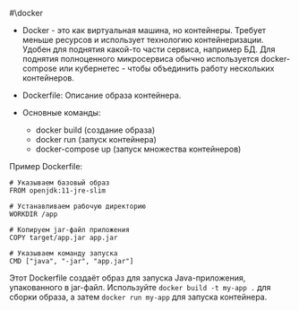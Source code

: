 #\docker
-  Docker - это как виртуальная машина, но контейнеры. Требует меньше ресурсов и использует технологию контейнеризации. Удобен для поднятия какой-то части сервиса, например БД. Для поднятия полноценного микросервиса обычно используется docker-compose или кубернетес - чтобы объединить работу нескольких контейнеров.

- Dockerfile: Описание образа контейнера.
    
- Основные команды: 
	- docker build (создание образа)
	- docker run (запуск контейнера)
	- docker-compose up (запуск множества контейнеров)
    
Пример Dockerfile:
```
# Указываем базовый образ
FROM openjdk:11-jre-slim

# Устанавливаем рабочую директорию
WORKDIR /app

# Копируем jar-файл приложения
COPY target/app.jar app.jar

# Указываем команду запуска
CMD ["java", "-jar", "app.jar"]
```
Этот Dockerfile создаёт образ для запуска Java-приложения, упакованного в jar-файл. Используйте `docker build -t my-app .` для сборки образа, а затем `docker run my-app` для запуска контейнера.